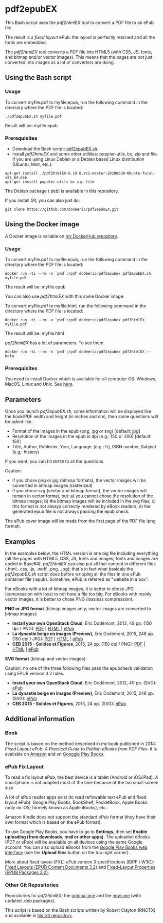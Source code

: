 # pdf2epubEX

This Bash script uses the *pdf2htmlEX* tool to convert a PDF file to an ePub file.

The result is a *fixed layout* ePub: the layout is perfectly retained and all the fonts are embedded.

The *pdf2htmlEX* tool converts a PDF file into HTML5 (with CSS, JS, fonts, and bitmap and/or vector images). This means that the pages are not just converted into images as a lot of converters are doing.

## Using the Bash script

### Usage

To convert myfile.pdf to myfile.epub, run the following command in the directory where the PDF file is located:

```
./pdf2epubEX.sh myfile.pdf
```

Result will be: myfile.epub

### Prerequisites

- Download the Bash script: [pdf2epubEX.sh](https://raw.githubusercontent.com/dodeeric/pdf2epubEX/master/pdf2epubEX.sh).
- Install *pdf2htmlEX* and some other utilities: poppler-utils, bc, zip and file. If you are using Linux Debian or a Debian based Linux distribution (Ubuntu, Mint, etc.):

```
apt-get install ./pdf2htmlEX-0.18.8.rc1-master-20200630-Ubuntu-focal-x86_64.deb
apt-get install poppler-utils bc zip file
```

The Debian package (.deb) is available in this repository.

If you install *Git*, you can also just do:

```
git clone https://github.com/dodeeric/pdf2epubEX.git
```

## Using the Docker image

A Docker image is vailable on [my DockerHub repository](https://hub.docker.com/r/dodeeric/pdf2epubex).

### Usage

To convert myfile.pdf to myfile.epub, run the following command in the directory where the PDF file is located:

```
docker run -ti --rm -v `pwd`:/pdf dodeeric/pdf2epubex pdf2epubEX.sh myfile.pdf
```

The result will be: myfile.epub

You can also use *pdf2htmlEX* with this same Docker image:

To convert myfile.pdf to myfile.html, run the following command in the directory where the PDF file is located:

```
docker run -ti --rm -v `pwd`:/pdf dodeeric/pdf2epubex pdf2htmlEX myfile.pdf
```

The result will be: myfile.html

*pdf2htmlEX* has a lot of parameters. To see them:

```
docker run -ti --rm -v `pwd`:/pdf dodeeric/pdf2epubex pdf2htmlEX --help
```

### Prerequisites

You need to install Docker which is available for all computer OS: Windows, MacOS, Linux and Unix. See [here](https://docs.docker.com/engine/install).

## Parameters

Once you launch *pdf2epubEX.sh*, some information will be displayed like the book/PDF width and height (in inches and cm), then some questions will be asked like:

- Format of the images in the epub (png, jpg or svg) [default: jpg]
- Resolution of the images in the epub in dpi (e.g.: 150 or 300) [default: 150]
- Title, Author, Publisher, Year, Language: (e.g.: fr), ISBN number, Subject (e.g.: history)

If you want, you can hit `ENTER` to all the questions.

Caution:
- if you chose png or jpg (bitmap formats), the vector images will be converted in bitmap images (rasterized)
- if you chose svg (vector and bitmap format), the vector images will remain in vector format, but: a) you cannot chose the resolution of the bitmap images; b) the bitmap images will be included in the svg files; c) this format is not always correctly rendered by eBook readers; d) the generated epub file is not always passing the epub check.

The ePub cover image will be made from the first page of the PDF file (png format).

## Examples

In the examples below, the HTML version is one big file including everything (all the pages with HTML5, CSS, JS, fonts and images; fonts and images are coded in Base64). *pdf2htmlEX* can also put all that content in different files (.html, .css, .js, .woff, .png, .jpg); that's in fact what basicaly the *pdf2epubEX.sh* script does before wripping all the files in one ePub container file (.epub). Sometime, ePub is referred as "website in a box".

For eBooks with a lot of bitmap images, it is better to chose JPG (compression with loss) to not have a file too big. For eBooks with mainly vector images, it is better to chose PNG (lossless compression).

**PNG or JPG format** (bitmap images only; vector images are converted to bitmap images):

- **Install your own OpenStack Cloud**, Eric Dodémont, 2012, 49 pp. (150 dpi / PNG): [PDF](https://dodeeric-web.s3.eu-central-1.amazonaws.com/Install-your-own-OpenStack-Cloud-Eric-Dodemont.pdf) | [HTML](https://dodeeric-web.s3.eu-central-1.amazonaws.com/Install-your-own-OpenStack-Cloud-Eric-Dodemont.html) | [ePub](https://dodeeric-web.s3.eu-central-1.amazonaws.com/Install-your-own-OpenStack-Cloud-Eric-Dodemont.epub)
- **La dynastie belge en images (Preview)**, Eric Dodémont, 2015, 248 pp. (150 dpi / JPG): [PDF](https://dodeeric-web.s3.eu-central-1.amazonaws.com/La-dynastie-belge-en-images-Preview-Eric-Dodemont.pdf) | [HTML](https://dodeeric-web.s3.eu-central-1.amazonaws.com/La-dynastie-belge-en-images-Preview-Eric-Dodemont.html) | [ePub](https://dodeeric-web.s3.eu-central-1.amazonaws.com/La-dynastie-belge-en-images-Preview-Eric-Dodemont.epub)
- **CEB 2015 - Solides et Figures**, 2015, 24 pp. (150 dpi / PNG): [PDF](https://dodeeric-web.s3.eu-central-1.amazonaws.com/CEB-2015-Solides-et-Figures.pdf) | [HTML](https://dodeeric-web.s3.eu-central-1.amazonaws.com/CEB-2015-Solides-et-Figures.html) | [ePub](https://dodeeric-web.s3.eu-central-1.amazonaws.com/CEB-2015-Solides-et-Figures.epub)

**SVG format** (bitmap and vector images):

Caution: no one of the three following files pass the epubcheck validation using EPUB version 3.2 rules.

- **Install your own OpenStack Cloud**, Eric Dodémont, 2012, 49 pp. (SVG): [ePub](https://dodeeric-web.s3.eu-central-1.amazonaws.com/Install-your-own-OpenStack-Cloud-Eric-Dodemont-300dpi-svg.epub)
- **La dynastie belge en images (Preview)**, Eric Dodémont, 2015, 248 pp. (SVG): [ePub](https://dodeeric-web.s3.eu-central-1.amazonaws.com/La-dynastie-belge-en-images-Preview-Eric-Dodemont-300dpi-svg.epub)
- **CEB 2015 - Solides et Figures**, 2015, 24 pp. (SVG): [ePub](https://dodeeric-web.s3.eu-central-1.amazonaws.com/CEB-2015-Solides-et-Figures-300dpi-svg.epub)

## Additional information

### Book

The script is based on the method described in my book published in 2014: *Fixed Layout ePub: A Practical Guide to Publish eBooks from PDF Files*. It is available on [Amazon](https://www.amazon.fr/dp/1502809508) and on [Googgle Play Books](https://play.google.com/store/books/details?id=LRQ-BQAAQBAJ).

### ePub Fix Layout

To read a fix layout ePub, the best device is a tablet (Android or iOS/iPad). A smartphone is not adapted most of the time because of the too small screen size.

A lot of ePub reader apps exist (to read reflowable text ePub and fixed layout ePub): Google Play Books, BookShelf, PocketBook, Apple Books (only on iOS; formely known as Apple iBooks), etc. 

Amazon Kindle does not support the standard ePub format (they have their own format which is based on the ePub format).

To use Google Play Books, you have to go to **Settings**, then set **Enable uploading (from downloads, mail or other apps)**. The uploaded eBooks (PDF or ePub) will be available on all devices using the same Google account. You can also upload eBooks from the [Google Play Books web interface](https://play.google.com/books) (see the **Upload files** button on the top right corner).
 
More about fixed layout (FXL) ePub version 3 specifications (IDPF / W3C): [Fixed Layouts (EPUB Content Documents 3.2)](https://www.w3.org/publishing/epub/epub-contentdocs.html#sec-fixed-layouts) and [Fixed-Layout Properties (EPUB Packages 3.2)](https://www.w3.org/publishing/epub/epub-packages.html#sec-package-metadata-fxl).

### Other Git Repositories

Repositories for *pdf2htmlEX*: the [original one](https://github.com/coolwanglu/pdf2htmlEX) and the [new one](https://github.com/pdf2htmlEX/pdf2htmlEX) (with updated .deb packages).

This script is based on the Bash scripts written by Robert Clayton (RNCTX) and available in [his Git repository](https://github.com/RNCTX/PDF2HTMLEX-EPUB3FIXED).
